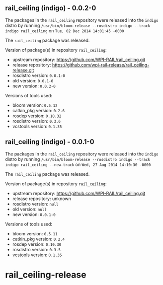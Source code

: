 ## rail_ceiling (indigo) - 0.0.2-0

The packages in the `rail_ceiling` repository were released into the `indigo` distro by running `/usr/bin/bloom-release --rosdistro indigo --track indigo rail_ceiling` on `Tue, 02 Dec 2014 14:01:45 -0000`

The `rail_ceiling` package was released.

Version of package(s) in repository `rail_ceiling`:
- upstream repository: https://github.com/WPI-RAIL/rail_ceiling.git
- release repository: https://github.com/wpi-rail-release/rail_ceiling-release.git
- rosdistro version: `0.0.1-0`
- old version: `0.0.1-0`
- new version: `0.0.2-0`

Versions of tools used:
- bloom version: `0.5.12`
- catkin_pkg version: `0.2.6`
- rosdep version: `0.10.32`
- rosdistro version: `0.3.6`
- vcstools version: `0.1.35`


## rail_ceiling (indigo) - 0.0.1-0

The packages in the `rail_ceiling` repository were released into the `indigo` distro by running `/usr/bin/bloom-release --rosdistro indigo --track indigo rail_ceiling --new-track` on `Wed, 27 Aug 2014 14:10:30 -0000`

The `rail_ceiling` package was released.

Version of package(s) in repository `rail_ceiling`:
- upstream repository: https://github.com/WPI-RAIL/rail_ceiling.git
- release repository: unknown
- rosdistro version: `null`
- old version: `null`
- new version: `0.0.1-0`

Versions of tools used:
- bloom version: `0.5.11`
- catkin_pkg version: `0.2.4`
- rosdep version: `0.10.30`
- rosdistro version: `0.3.5`
- vcstools version: `0.1.35`


rail_ceiling-release
====================

